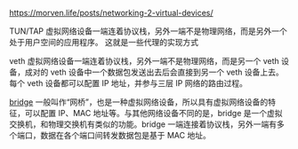 https://morven.life/posts/networking-2-virtual-devices/

TUN/TAP 虚拟网络设备一端连着协议栈，另外一端不是物理网络，而是另外一个处于用户空间的应用程序。
这就是一些代理的实现方式


veth 虚拟网络设备一端连着协议栈，另外一端不是物理网络，而是另一个 veth 设备，成对的 veth 设备中一个数据包发送出去后会直接到另一个 veth 设备上去。每个 veth 设备都可以配置 IP 地址，并参与三层 IP 网络的路由过程。

[bridge](https://wiki.linuxfoundation.org/networking/bridge) 一般叫作“网桥”，也是一种虚拟网络设备，所以具有虚拟网络设备的特征，可以配置 IP、MAC 地址等。与其他网络设备不同的是，bridge 是一个虚拟交换机，和物理交换机有类似的功能。bridge 一端连接着协议栈，另外一端有多个端口，数据在各个端口间转发数据包是基于 MAC 地址。
